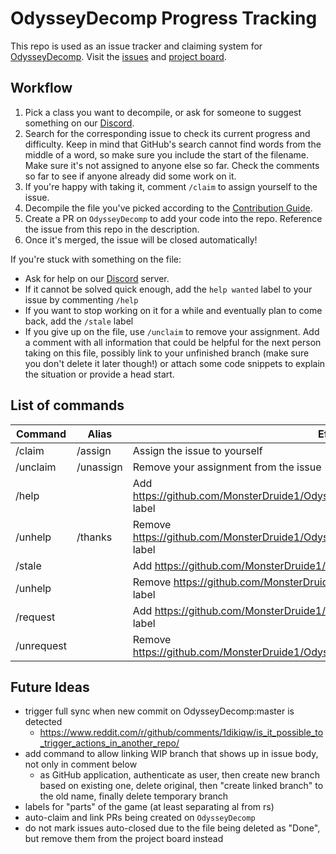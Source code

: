 # OdysseyDecomp Progress Tracking

This repo is used as an issue tracker and claiming system for [OdysseyDecomp](https://github.com/MonsterDruide1/OdysseyDecomp). Visit the [issues](https://github.com/MonsterDruide1/OdysseyDecompTracker/issues) and [project board](https://github.com/users/MonsterDruide1/projects/1).

## Workflow

1. Pick a class you want to decompile, or ask for someone to suggest something on our [Discord](https://discord.gg/u2dfaQpDh5).
2. Search for the corresponding issue to check its current progress and difficulty. Keep in mind that GitHub's search cannot find words from the middle of a word, so make sure you include the start of the filename. Make sure it's not assigned to anyone else so far. Check the comments so far to see if anyone already did some work on it.
3. If you're happy with taking it, comment `/claim` to assign yourself to the issue.
4. Decompile the file you've picked according to the [Contribution Guide](https://github.com/MonsterDruide1/OdysseyDecomp/blob/master/Contributing.md).
5. Create a PR on `OdysseyDecomp` to add your code into the repo. Reference the issue from this repo in the description.
6. Once it's merged, the issue will be closed automatically!

If you're stuck with something on the file:
- Ask for help on our [Discord](https://discord.gg/u2dfaQpDh5) server.
- If it cannot be solved quick enough, add the `help wanted` label to your issue by commenting `/help`
- If you want to stop working on it for a while and eventually plan to come back, add the `/stale` label
- If you give up on the file, use `/unclaim` to remove your assignment. Add a comment with all information that could be helpful for the next person taking on this file, possibly link to your unfinished branch (make sure you don't delete it later though!) or attach some code snippets to explain the situation or provide a head start.

## List of commands

Command    | Alias     | Effect
-----------|-----------|--------
/claim     | /assign   | Assign the issue to yourself
/unclaim   | /unassign | Remove your assignment from the issue
/help      |           | Add https://github.com/MonsterDruide1/OdysseyDecompTracker/labels/help%20wanted label
/unhelp    | /thanks   | Remove https://github.com/MonsterDruide1/OdysseyDecompTracker/labels/help%20wanted label
/stale     |           | Add https://github.com/MonsterDruide1/OdysseyDecompTracker/labels/stale label
/unhelp    |           | Remove https://github.com/MonsterDruide1/OdysseyDecompTracker/labels/stale label
/request   |           | Add https://github.com/MonsterDruide1/OdysseyDecompTracker/labels/requested label
/unrequest |           | Remove https://github.com/MonsterDruide1/OdysseyDecompTracker/labels/requested label

## Future Ideas
- trigger full sync when new commit on OdysseyDecomp:master is detected
    - https://www.reddit.com/r/github/comments/1dikiqw/is_it_possible_to_trigger_actions_in_another_repo/
- add command to allow linking WIP branch that shows up in issue body, not only in comment below
    - as GitHub application, authenticate as user, then create new branch based on existing one, delete original, then "create linked branch" to the old name, finally delete temporary branch
- labels for "parts" of the game (at least separating al from rs)
- auto-claim and link PRs being created on `OdysseyDecomp`
- do not mark issues auto-closed due to the file being deleted as "Done", but remove them from the project board instead
